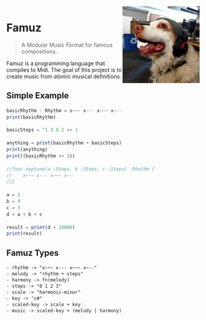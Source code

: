 <img src="./famous.png" height="200"  align="right">

# Famuz

> A Modular Music Format for famous compositions.

Famuz is a programming language that compiles to Midi. The goal of this project is to create music from atomic musical definitions.

## Simple Example

``` javascript
basicRhythm : Rhythm = x~~~ x--- x~~~ x~--
print(basicRhythm)

basicSteps = ^1 3 8 2 >> 1

anything = print(basicRhythm + basicSteps)
print(anything)
print((basicRhythm >> 3))

//func neptune(a :Steps, b :Steps, c :Steps) :Rhythm {
//    x~~~ x--- x~~~ x~--
//}

a = 1
b = 4
c = 3
d = a + b + c

result = print(d + 10000)
print(result)
```

## Famuz Types

    - rhythm -> "x~~~ x--- x~~~ x~--"
    - melody -> "rhythm + steps"
    - harmony -> fn(melody)
    - steps -> "0 1 2 3"
    - scale -> "harmonic-minor"
    - key -> "c#"
    - scaled-key -> scale + key
    - music -> scaled-key + (melody | harmony)